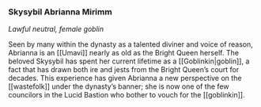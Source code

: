 ### Skysybil Abrianna Mirimm

_Lawful neutral, female goblin_

Seen by many within the dynasty as a talented diviner and voice of reason, Abrianna is an [[Umavi]] nearly as old as the Bright Queen herself. The beloved Skysybil has spent her current lifetime as a [[Goblinkin|goblin]], a fact that has drawn both ire and jests from the Bright Queen’s court for decades. This experience has given Abrianna a new perspective on the [[wastefolk]] under the dynasty’s banner; she is now one of the few councilors in the Lucid Bastion who bother to vouch for the [[goblinkin]].